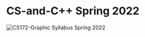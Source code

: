 # CS-and-C++ Spring 2022

![CS172-Graphic Syllabus Spring 2022](https://user-images.githubusercontent.com/99111641/167768094-94a47227-35fe-4953-80ac-d40574f61983.jpeg)
